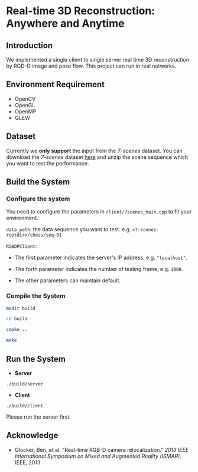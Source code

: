 # Real-time 3D Reconstruction: Anywhere and Anytime

## Introduction

We implemented a single client to single server real time 3D reconstruction by RGD-D image and pose flow. This project can run in real networks.



## Environment Requirement

- OpenCV
- OpenGL
- OpenMP
- GLEW



## Dataset

Currently we **only support** the input from the *7-scenes* dataset. You can download the *7-scenes* dataset [here](https://www.microsoft.com/en-us/research/project/rgb-d-dataset-7-scenes/) and unzip the scene sequence which you want to test the performance.



## Build the System

### Configure the system

You need to configure the parameters in `client/7scenes_main.cpp` to fit your environment.

`data_path`: the data sequence you want to test. e.g. `<7-scenes-rootdir>/chess/seq-01`

`RGBDPClient`:   
- The first parameter indicates the server's IP address, e.g. `"localhost"`. 

- The forth parameter indicates the number of testing frame, e.g. `1000`. 

- The other parameters can maintain default.

### Compile the System

```bash
mkdir build

cd build

cmake ..

make
```



## Run the System

- **Server** 

````
./build/server
````

- **Client**

````
./build/client
````

Please run the server first.

## Acknowledge

- Glocker, Ben, et al. "Real-time RGB-D camera relocalization." *2013 IEEE International Symposium on Mixed and Augmented Reality (ISMAR)*. IEEE, 2013.

